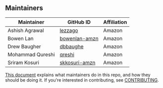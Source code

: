 ## Maintainers
| Maintainer | GitHub ID | Affiliation |
| --------------- | --------- | ----------- |
| Ashish Agrawal | [lezzago](https://github.com/lezzago) | Amazon |
| Bowen Lan | [bowenlan-amzn](https://github.com/bowenlan-amzn) | Amazon |
| Drew Baugher | [dbbaughe](https://github.com/dbbaughe) | Amazon |
| Mohammad Qureshi | [qreshi](https://github.com/qreshi) | Amazon |
| Sriram Kosuri | [skkosuri-amzn](https://github.com/skkosuri-amzn) | Amazon |

[This document](https://github.com/opensearch-project/.github/blob/main/MAINTAINERS.md) explains what maintainers do in this repo, and how they should be doing it. If you're interested in contributing, see [CONTRIBUTING](CONTRIBUTING.md).
